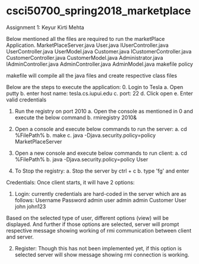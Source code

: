 # csci50700_spring2018_marketplace
Assignment 1: Keyur Kirti Mehta

Below mentioned all the files are required to run the marketPlace Application.
MarketPlaceServer.java
User.java
IUserController.java
UserController.java
UserModel.java
Customer.java
ICustomerController.java
CustomerController.java
CustomerModel.java
Administrator.java
IAdminController.java
AdminController.java
AdminModel.java
makefile
policy

makefile will compile all the java files and create respective class files

Below are the steps to execute the application:
0. Login to Tesla
	a. Open putty
	b. enter host name: tesla.cs.iupui.edu 
	c. port: 22
	d. Click open
	e. Enter valid credentials

1. Run the registry on port 2010
	a. Open the console as mentioned in 0 and execute the below command
	b. rmiregistry 2010&

2. Open a console and execute below commands to run the server:
	a. cd %FilePath% 
	b. make 
	c. java -Djava.security.policy=policy MarketPlaceServer

3. Open a new console and execute below commands to run client:
	a. cd %FilePath%
	b. java -Djava.security.policy=policy User

4. To Stop the registry:
	a. Stop the server by ctrl + c
	b. type 'fg' and enter
	
Credentials:
Once client starts, it will have 2 options:
1. Login: currently credentials are hard-coded in the server which are as follows:
				Username	Password
admin user		admin		admin
Customer User	john		john123

Based on the selected type of user, different options (view) will be displayed. And further if those options are selected, server will prompt respective message showing working of rmi communication between client and server.
 
2. Register: Though this has not been implemented yet, if this option is selected server will show message showing rmi connection is working. 
